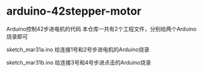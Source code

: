 # arduino-42stepper-motor
Arduino控制42步进电机的代码
本仓库一共有2个工程文件，分别给两个Arduino烧录即可

sketch_mar31a.ino 给连接1号和2号步进电机的Arduino烧录

sketch_mar31b.ino 给连接3号和4号步进点击的Arduino烧录

